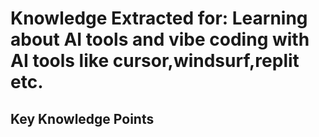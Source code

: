 # Knowledge Extracted for: Learning about AI tools and vibe coding with AI tools like cursor,windsurf,replit etc.

## Key Knowledge Points

